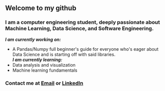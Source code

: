 ## Welcome to my github
### I am a computer engineering student, deeply passionate about Machine Learning, Data Science, and Software Engineering.
***I am currently working on:***
- A Pandas/Numpy full beginner's guide for everyone who's eager about Data Science and is starting off with said libraries.<br>
***I am currently learning:***
- Data analysis and visualization
- Machine learning fundamentals
### Contact me at [Email](saniafornow@gmail.com) or [LinkedIn](https://www.linkedin.com/in/sania-latifi-afshar-49000831a/)


<!--
**saniavill/saniavill** is a ✨ _special_ ✨ repository because its `README.md` (this file) appears on your GitHub profile.

Here are some ideas to get you started:

- 🔭 I’m currently working on ...
- 🌱 I’m currently learning ...
- 👯 I’m looking to collaborate on ...
- 🤔 I’m looking for help with ...
- 💬 Ask me about ...
- 📫 How to reach me: ...
- 😄 Pronouns: ...
- ⚡ Fun fact: ...
-->
